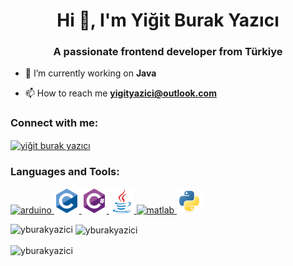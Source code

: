 <h1 align="center">Hi 👋, I'm Yiğit Burak Yazıcı</h1>
<h3 align="center">A passionate frontend developer from Türkiye</h3>

- 🔭 I’m currently working on **Java**

- 📫 How to reach me **yigityazici@outlook.com**

<h3 align="left">Connect with me:</h3>
<p align="left">
<a href="https://www.linkedin.com/in/yby-32897a2a0/" target="blank"><img align="center" src="https://raw.githubusercontent.com/rahuldkjain/github-profile-readme-generator/master/src/images/icons/Social/linked-in-alt.svg" alt="yiğit burak yazıcı" height="30" width="40" /></a>
</p>

<h3 align="left">Languages and Tools:</h3>
<p align="left"> <a href="https://www.arduino.cc/" target="_blank" rel="noreferrer"> <img src="https://cdn.worldvectorlogo.com/logos/arduino-1.svg" alt="arduino" width="40" height="40"/> </a> <a href="https://www.cprogramming.com/" target="_blank" rel="noreferrer"> <img src="https://raw.githubusercontent.com/devicons/devicon/master/icons/c/c-original.svg" alt="c" width="40" height="40"/> </a> <a href="https://www.w3schools.com/cs/" target="_blank" rel="noreferrer"> <img src="https://raw.githubusercontent.com/devicons/devicon/master/icons/csharp/csharp-original.svg" alt="csharp" width="40" height="40"/> </a> <a href="https://www.java.com" target="_blank" rel="noreferrer"> <img src="https://raw.githubusercontent.com/devicons/devicon/master/icons/java/java-original.svg" alt="java" width="40" height="40"/> </a> <a href="https://www.mathworks.com/" target="_blank" rel="noreferrer"> <img src="https://upload.wikimedia.org/wikipedia/commons/2/21/Matlab_Logo.png" alt="matlab" width="40" height="40"/> </a> <a href="https://www.python.org" target="_blank" rel="noreferrer"> <img src="https://raw.githubusercontent.com/devicons/devicon/master/icons/python/python-original.svg" alt="python" width="40" height="40"/> </a> </p>

<p><img align="left" src="https://github-readme-stats.vercel.app/api/top-langs?username=yburakyazici&show_icons=true&locale=en&layout=compact" alt="yburakyazici" /></p>

<p>&nbsp;<img align="center" src="https://github-readme-stats.vercel.app/api?username=yburakyazici&show_icons=true&locale=en" alt="yburakyazici" /></p>

<p><img align="center" src="https://github-readme-streak-stats.herokuapp.com/?user=yburakyazici&" alt="yburakyazici" /></p>





